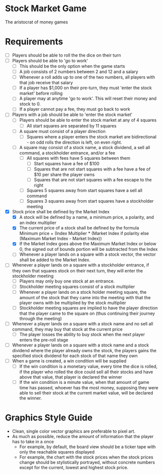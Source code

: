 # Stock Market Game
The aristocrat of money games
# Requirements
- [ ] Players should be able to roll the the dice on their turn
- [ ] Players should be able to 'go to work'
  - [ ] This should be the only option when the game starts
  - [ ] A job consists of 2 numbers between 2 and 12 and a salary
  - [ ] Whenever a roll adds up to one of the two numbers, all players with that job receive that salary
  - [ ] If a player has $1,000 on their pre-turn, they must 'enter the stock market' before rolling
  - [ ] A player may at anytime 'go to work'. This will reset their money and stock to 0.
  - [ ] If a player cannot pay a fee, they must go back to work
- [ ] Players with a job should be able to 'enter the stock market'
  - [ ] Players should be able to enter the stock market at any of 4 squares
    - [ ] All start squares are separated by 11 squares
  - [ ] A square must consist of a player direction
    - [ ] Squares where a player enters the stock market are bidirectional - on odd rolls the direction is left, on even right.
  - [ ] A square may consist of a stock name, a stock dividend, a sell all command, a stockholder entrance, and/or a fee
    - [ ] All squares with fees have 5 squares between them
      - [ ] Start squares have a fee of $100
      - [ ] Squares that are not start squares with a fee have a fee of $10 per share the player owns
      - [ ] Squares that are not start squares with a fee escape to the right
    - [ ] Squares 5 squares away from start squares have a sell all command
    - [ ] Squares 3 squares away from start squares have a stockholder meeting
- [x] Stock price shall be defined by the Market Index
  - [x] A stock will be defined by a name, a minimum price, a polarity, and an index multiplier
  - [x] The current price of a stock shall be defined by the formula  Minimum price + (Index Multiplier * (Market Index if polarity else (Maximum Market Index - Market Index))
  - [x] If the Market Index goes above the Maximum Market Index or below 0, the signed out of bounds portion will be subtracted from the Index
  - [ ] Whenever a player lands on a square with a stock vector, the vector shall be added to the Market Index.
- [ ] Whenever a player lands on a square with a stockholder entrance, if they own that squares stock on their next turn, they will enter the stockholder meeting
  - [ ] Players may only buy one stock at an entrance.
  - [ ] Stockholder meeting squares consist of a stock multiplier
  - [ ] Whenever a player lands on a stock holder meeting square, the amount of the stock that they came into the meeting with that the player owns with be multiplied by the stock multiplier
  - [ ] Stockholder meeting squares are implied to have the player direction that the player came to the square on (thus continuing their journey through the meeting)
- [ ] Whenever a player lands on a square with a stock name and no sell all command, they may buy that stock at the current price
  - [ ] The player losses the ability to buy stock when the next player enters the pre-roll stage
- [ ] Whenever a player lands on a square with a stock name and a stock dividend where the player already owns the stock, the players gains the specified stock dividend for each stock of that name they own
- [ ] When a game is created, a win condition will be supplied
  - [ ] If the win condition is a monetary value, every time the dice is rolled, if the player who rolled the dice could sell all their stocks and have above that value, that player is declared the winner
  - [ ] If the win condition is a minute value, when that amount of game time has passed, whoever has the most money, supposing they were able to sell their stock at the current market value, will be declared the winner.
# Graphics Style Guide
* Clean, single color vector graphics are preferable to pixel art.
* As much as possible, reduce the amount of information that the player has to take in a once
  * For example, by default, the board view should be a ticker tape with only the reachable squares displayed
  * For example, the chart with the stock prices when the stock prices change should be stylistically portrayed, without concrete numbers except for the current, lowest and highest stock price.
